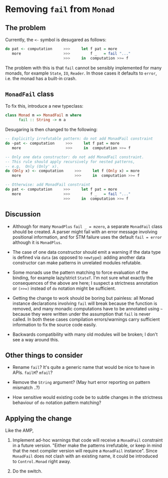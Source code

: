 Removing `fail` from `Monad`
============================



The problem
-----------


Currently, the `<-` symbol is desugared as follows:

```haskell
do pat <- computation     >>>     let f pat = more
   more                   >>>         f _   = fail "..."
                          >>>     in  computation >>= f
```

The problem with this is that `fail` cannot be sensibly implemented for many monads, for example `State`, `IO`, `Reader`. In those cases it defaults to `error`, i.e. the monad has a built-in crash.



`MonadFail` class
-----------------

To fix this, introduce a new typeclass:

```haskell
class Monad m => MonadFail m where
      fail :: String -> m a
```

Desugaring is then changed to the following:

```haskell
-- Explicitly irrefutable pattern: do not add MonadFail constraint
do ~pat <- computation     >>>     let f pat = more
   more                    >>>     in  computation >>= f

-- Only one data constructor: do not add MonadFail constraint.
-- This rule should apply recursively for nested patterns,
-- e.g.  Only (Only' x).
do (Only x) <- computation     >>>     let f (Only x) = more
   more                        >>>     in  computation >>= f

-- Otherwise: add MonadFail constraint
do pat <- computation     >>>     let f pat = more
   more                   >>>         f _   = fail "..."
                          >>>     in  computation >>= f
```



Discussion
----------

- Although for many `MonadPlus` `fail _ = mzero`, a separate `MonadFail` class should be created. A parser might fail with an error message involving positional information, and for STM failure uses the default `fail = error` although it is `MonadPlus`.

- The case of one data constructor should emit a warning if the data type is defined via `data` (as opposed to `newtype`): adding another data constructor can make patterns in unrelated modules refutable.

- Some monads use the pattern matching to force evaluation of the binding, for example lazy/strict `StateT`. I'm not sure what exactly the consequences of the above are here; I suspect a strictness annotation or `(>>=)` instead of `do` notation might be sufficient.

- Getting the change to work should be boring but painless: all Monad instance declarations involving `fail` will break because the function is removed, and many monadic computations have to be annotated using `~` because they were written under the assumption that `fail` is never called. In both these cases compilation errors/warnings carry sufficient information to fix the source code easily.

- Backwards compatibility with many old modules will be broken; I don't see a way around this.



Other things to consider
------------------------

- Rename `fail`? It's quite a generic name that would be nice to have in APIs. `failM`? `mfail`?

- Remove the `String` argument? (May hurt error reporting on pattern mismatch ..?)

- How sensitive would existing code be to subtle changes in the strictness behaviour of `do` notation pattern matching?



Applying the change
-------------------

Like the AMP,

1. Implement ad-hoc warnings that code will receive a `MonadFail` constraint in a future version. "Either make the patterns irrefutable, or keep in mind that the next compiler version will require a `MonadFail` instance". Since `MonadFail` does not clash with an existing name, it could be introduced to `Control.Monad` right away.

2. Do the switch.
